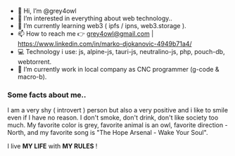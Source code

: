 - 👋 Hi, I’m @grey4owl
- 👀 I’m interested in everything about web technology..
- 🌱 I’m currently learning web3 ( ipfs / ipns, web3.storage ).
- 📫 How to reach me 👉 grey4owl@gmail.com | https://www.linkedin.com/in/marko-djokanovic-4949b71a4/
- 💻 Technology i use: js, alpine-js, tauri-js, neutralino-js, php, pouch-db, webtorrent.
- 💼 I’m currently work in local company as CNC programmer (g-code & macro-b).

### Some facts about me..

I am a very shy ( introvert ) person but also a very positive and i like to smile even if I have no reason. I don't smoke, don't drink, don't like society too much. My favorite color is grey, favorite animal is an owl, favorite direction - North, and my favorite song is "The Hope Arsenal - Wake Your Soul". 

I live **MY LIFE** with **MY RULES** !
<!---
grey4owl/grey4owl is a ✨ special ✨ repository because its `README.md` (this file) appears on your GitHub profile.
You can click the Preview link to take a look at your changes.
--->
